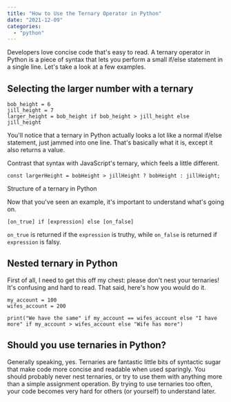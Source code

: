 ```yaml
---
title: "How to Use the Ternary Operator in Python"
date: "2021-12-09"
categories: 
  - "python"
---
```


Developers love concise code that's easy to read. A ternary operator in Python is a piece of syntax that lets you perform a small if/else statement in a single line. Let's take a look at a few examples.

## Selecting the larger number with a ternary

```
bob_height = 6
jill_height = 7
larger_height = bob_height if bob_height > jill_height else jill_height
```

You'll notice that a ternary in Python actually looks a lot like a normal if/else statement, just jammed into one line. That's basically what it is, except it also returns a value.

Contrast that syntax with JavaScript's ternary, which feels a little different.

```
const largerHeight = bobHeight > jillHeight ? bobHeight : jillHeight;
```

Structure of a ternary in Python

Now that you've seen an example, it's important to understand what's going on.

```
[on_true] if [expression] else [on_false] 
```

`on_true` is returned if the `expression` is truthy, while `on_false` is returned if `expression` is falsy.

## Nested ternary in Python

First of all, I need to get this off my chest: please don't nest your ternaries! It's confusing and hard to read. That said, here's how you would do it.

```
my_account = 100
wifes_account = 200

print("We have the same" if my_account == wifes_account else "I have more" if my_account > wifes_account else "Wife has more")
```

## Should you use ternaries in Python?

Generally speaking, yes. Ternaries are fantastic little bits of syntactic sugar that make code more concise and readable when used sparingly. You should probably never nest ternaries, or try to use them with anything more than a simple assignment operation. By trying to use ternaries too often, your code becomes very hard for others (or yourself) to understand later.
